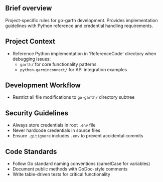 ## Brief overview
Project-specific rules for go-garth development. Provides implementation guidelines with Python reference and credential handling requirements.

## Project Context
- Reference Python implementation in 'ReferenceCode' directory when debugging issues:
  - `garth/` for core functionality patterns
  - `python-garminconnect/` for API integration examples

## Development Workflow
- Restrict all file modifications to `go-garth/` directory subtree

## Security Guidelines
- Always store credentials in root `.env` file
- Never hardcode credentials in source files
- Ensure `.gitignore` includes `.env` to prevent accidental commits

## Code Standards
- Follow Go standard naming conventions (camelCase for variables)
- Document public methods with GoDoc-style comments
- Write table-driven tests for critical functionality